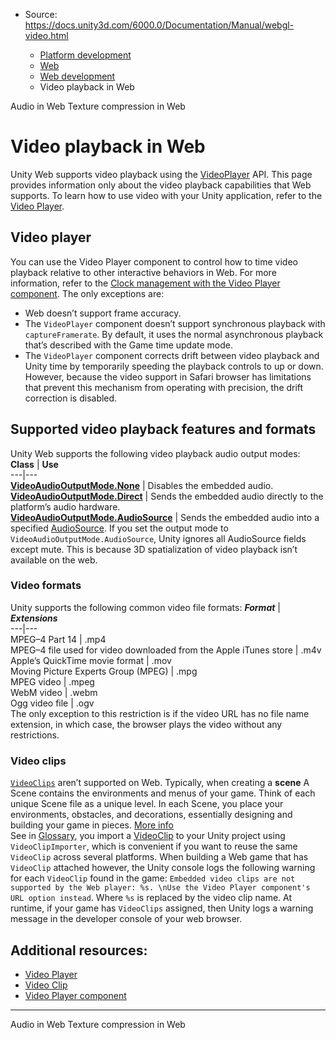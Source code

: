 * Source: https://docs.unity3d.com/6000.0/Documentation/Manual/webgl-video.html

  * [Platform development ](https://docs.unity3d.com/6000.0/Documentation/Manual/PlatformSpecific.html)
  * [Web](https://docs.unity3d.com/6000.0/Documentation/Manual/webgl.html)
  * [Web development](https://docs.unity3d.com/6000.0/Documentation/Manual/webgl-develop.html)
  * Video playback in Web


[](https://docs.unity3d.com/6000.0/Documentation/Manual/webgl-audio.html)
Audio in Web
[](https://docs.unity3d.com/6000.0/Documentation/Manual/webgl-texture-compression.html)
Texture compression in Web
# Video playback in Web
Unity Web supports video playback using the [VideoPlayer](https://docs.unity3d.com/6000.0/Documentation/ScriptReference/Video.VideoPlayer.html) API. This page provides information only about the video playback capabilities that Web supports. To learn how to use video with your Unity application, refer to the [Video Player](https://docs.unity3d.com/6000.0/Documentation/Manual/class-VideoPlayer.html). 
## Video player
You can use the Video Player component to control how to time video playback relative to other interactive behaviors in Web. For more information, refer to the [Clock management with the Video Player component](https://docs.unity3d.com/6000.0/Documentation/Manual/video-clock.html). 
The only exceptions are:
  * Web doesn’t support frame accuracy.
  * The `VideoPlayer` component doesn’t support synchronous playback with `captureFramerate`. By default, it uses the normal asynchronous playback that’s described with the Game time update mode.
  * The `VideoPlayer` component corrects drift between video playback and Unity time by temporarily speeding the playback controls to up or down. However, because the video support in Safari browser has limitations that prevent this mechanism from operating with precision, the drift correction is disabled.


## Supported video playback features and formats
Unity Web supports the following video playback audio output modes:
**Class** | **Use**  
---|---  
**[VideoAudioOutputMode.None](https://docs.unity3d.com/6000.0/Documentation/ScriptReference/Video.VideoAudioOutputMode.None.html)** | Disables the embedded audio.  
**[VideoAudioOutputMode.Direct](https://docs.unity3d.com/6000.0/Documentation/ScriptReference/Video.VideoAudioOutputMode.Direct.html)** | Sends the embedded audio directly to the platform’s audio hardware.  
**[VideoAudioOutputMode.AudioSource](https://docs.unity3d.com/6000.0/Documentation/ScriptReference/Video.VideoAudioOutputMode.AudioSource.html)** | Sends the embedded audio into a specified [AudioSource](https://docs.unity3d.com/6000.0/Documentation/ScriptReference/AudioSource.html). If you set the output mode to `VideoAudioOutputMode.AudioSource`, Unity ignores all AudioSource fields except mute. This is because 3D spatialization of video playback isn’t available on the web.  
### Video formats
Unity supports the following common video file formats:
**_Format_** | **_Extensions_**  
---|---  
MPEG–4 Part 14 | .mp4  
MPEG–4 file used for video downloaded from the Apple iTunes store | .m4v  
Apple’s QuickTime movie format | .mov  
Moving Picture Experts Group (MPEG) | .mpg  
MPEG video | .mpeg  
WebM video | .webm  
Ogg video file | .ogv  
The only exception to this restriction is if the video URL has no file name extension, in which case, the browser plays the video without any restrictions.
### Video clips
[`VideoClips`](https://docs.unity3d.com/6000.0/Documentation/Manual/class-VideoClip.html) aren’t supported on Web. Typically, when creating a **scene** A Scene contains the environments and menus of your game. Think of each unique Scene file as a unique level. In each Scene, you place your environments, obstacles, and decorations, essentially designing and building your game in pieces. [More info](https://docs.unity3d.com/6000.0/Documentation/Manual/CreatingScenes.html)  
See in [Glossary](https://docs.unity3d.com/6000.0/Documentation/Manual/Glossary.html#Scene), you import a [VideoClip](https://docs.unity3d.com/6000.0/Documentation/Manual/class-VideoClip.html) to your Unity project using `VideoClipImporter`, which is convenient if you want to reuse the same `VideoClip` across several platforms. When building a Web game that has `VideoClip` attached however, the Unity console logs the following warning for each `VideoClip` found in the game: 
`Embedded video clips are not supported by the Web player: %s. \nUse the Video Player component's URL option instead`. Where `%s` is replaced by the video clip name. At runtime, if your game has `VideoClips` assigned, then Unity logs a warning message in the developer console of your web browser.
## Additional resources:
  * [Video Player](https://docs.unity3d.com/6000.0/Documentation/Manual/VideoPlayer.html)
  * [Video Clip](https://docs.unity3d.com/6000.0/Documentation/Manual/class-VideoClip.html)
  * [Video Player component](https://docs.unity3d.com/6000.0/Documentation/Manual/class-VideoPlayer.html)


* * *
[](https://docs.unity3d.com/6000.0/Documentation/Manual/webgl-audio.html)
Audio in Web
[](https://docs.unity3d.com/6000.0/Documentation/Manual/webgl-texture-compression.html)
Texture compression in Web
